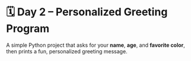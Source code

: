 # 🗓️ Day 2 – Personalized Greeting Program

A simple Python project that asks for your **name**, **age**, and **favorite color**,  
then prints a fun, personalized greeting message. 